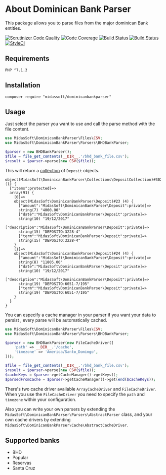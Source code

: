 # About Dominican Bank Parser

This package allows you to parse files from the major dominican Bank entities.

[![Scrutinizer Code Quality](https://scrutinizer-ci.com/g/midassoft/dominicanbankparser/badges/quality-score.png?b=master)](https://scrutinizer-ci.com/g/midassoft/dominicanbankparser/?branch=master)
[![Code Coverage](https://scrutinizer-ci.com/g/midassoft/dominicanbankparser/badges/coverage.png?b=master)](https://scrutinizer-ci.com/g/midassoft/dominicanbankparser/?branch=master)
[![Build Status](https://scrutinizer-ci.com/g/midassoft/dominicanbankparser/badges/build.png?b=master)](https://scrutinizer-ci.com/g/midassoft/dominicanbankparser/build-status/master)
[![Build Status](https://travis-ci.org/midassoft/dominicanbankparser.svg?branch=master)](https://travis-ci.org/midassoft/dominicanbankparser)
[![StyleCI](https://github.styleci.io/repos/150613956/shield?branch=master)](https://github.styleci.io/repos/150613956)

## Requirements

```
PHP ^7.1.3
```

## Installation

```
composer require "midassoft/dominicanbankparser"
```

## Usage

Just select the parser you want to use and call the parse method with the file content.

```php
use MidasSoft\DominicanBankParser\Files\CSV;
use MidasSoft\DominicanBankParser\Parsers\BHDBankParser;

$parser = new BHDBankParser();
$file = file_get_contents(__DIR__.'/bhd_bank_file.csv');
$result = $parser->parse(new CSV($file));
```

This will return a [collection](https://laravel.com/docs/5.7/collections) of `Deposit` objects.

```
object(MidasSoft\DominicanBankParser\Collections\DepositCollection)#302 (1) {
  ["items":protected]=>
  array(91) {
    [0]=>
    object(MidasSoft\DominicanBankParser\Deposit)#23 (4) {
      ["amount":"MidasSoft\DominicanBankParser\Deposit":private]=>
      string(7) "4000.00"
      ["date":"MidasSoft\DominicanBankParser\Deposit":private]=>
      string(10) "19/12/2017"
      ["description":"MidasSoft\DominicanBankParser\Deposit":private]=>
      string(15) "DEPOSITO:3228-4"
      ["term":"MidasSoft\DominicanBankParser\Deposit":private]=>
      string(15) "DEPOSITO:3228-4"
    }
    [1]=>
    object(MidasSoft\DominicanBankParser\Deposit)#24 (4) {
      ["amount":"MidasSoft\DominicanBankParser\Deposit":private]=>
      string(8) "11805.00"
      ["date":"MidasSoft\DominicanBankParser\Deposit":private]=>
      string(10) "19/12/2017"
      ["description":"MidasSoft\DominicanBankParser\Deposit":private]=>
      string(19) "DEPOSITO:6051-7/195"
      ["term":"MidasSoft\DominicanBankParser\Deposit":private]=>
      string(19) "DEPOSITO:6051-7/195"
    }
  }
}
```

You can especify a cache manager in your parser if you want your data to persist , every parse will be automatically cached.

```php
use MidasSoft\DominicanBankParser\Files\CSV;
use MidasSoft\DominicanBankParser\Parsers\BHDBankParser;

$parser = new BHDBankParser(new FileCacheDriver([
    'path' => __DIR__.'/cache',
    'timezone' => 'America/Santo_Domingo',
]));

$file = file_get_contents(__DIR__.'/bhd_bank_file.csv');
$result = $parser->parse(new CSV($file));
$cacheKeys = $parser->getCacheManager()->getKeys();
$parsedFromCache = $parser->getCacheManager()->get(end($cacheKeys));
```

There's two cache driver available `ArrayCacheDriver` and `FileCacheDriver`. When you use the `FileCacheDriver` you need to specify the `path` and `timezone` within your configuration.

Also you can write your own parsers by extending the `MidasSoft\DominicanBankParser\Parsers\AbstractParser` class, and your own cache drivers by extending `MidasSoft\DominicanBankParser\Cache\AbstractCacheDriver`.

## Supported banks

- BHD
- Popular
- Reservas
- Santa Cruz
